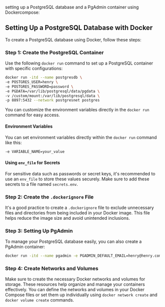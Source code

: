 setting up a PostgreSQL database and a PgAdmin container using Dockercompose:

## Setting Up a PostgreSQL Database with Docker

To create a PostgreSQL database using Docker, follow these steps:

### Step 1: Create the PostgreSQL Container

Use the following `docker run` command to set up a PostgreSQL container with specific configurations:

```bash
docker run -itd --name postgresdb \
-e POSTGRES_USER=henry \
-e POSTGRES_PASSWORD=password \
-e PGDATA=/var/lib/postgresql/data/pgdata \
-v /custom/mount:/var/lib/postgresql/data \
-p 8897:5432 --network postgresnet postgres
```

You can customize the environment variables directly in the `docker run` command for easy access.

#### Environment Variables

You can set environment variables directly within the `docker run` command like this:

```bash
-e VARIABLE_NAME=your_value
```

#### Using `env_file` for Secrets

For sensitive data such as passwords or secret keys, it's recommended to use an `env_file` to store these values securely. Make sure to add these secrets to a file named `secrets.env`.

### Step 2: Create the `.dockerignore` File

It's a good practice to create a `.dockerignore` file to exclude unnecessary files and directories from being included in your Docker image. This file helps reduce the image size and avoid unintended inclusions.

### Step 3: Setting Up PgAdmin

To manage your PostgreSQL database easily, you can also create a PgAdmin container:

```bash
docker run -itd --name pgadmin -e PGADMIN_DEFAULT_EMAIL=henry@henry.com -e PGADMIN_DEFAULT_PASSWORD=admin -p 5050:80 --network postgresnet dpage/pgadmin4
```

### Step 4: Create Networks and Volumes

Make sure to create the necessary Docker networks and volumes for storage. These resources help organize and manage your containers effectively. You can define the networks and volumes in your Docker Compose files or set them up individually using `docker network create` and `docker volume create` commands.

